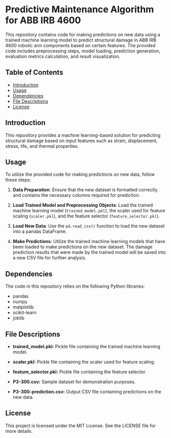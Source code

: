 # Predictive Maintenance Algorithm for ABB IRB 4600

This repository contains code for making predictions on new data using a trained machine learning model to predict structural damage in ABB IRB 4600 robotic arm components based on certain features. The provided code includes preprocessing steps, model loading, prediction generation, evaluation metrics calculation, and result visualization.

## Table of Contents

- [Introduction](#introduction)
- [Usage](#usage)
- [Dependencies](#dependencies)
- [File Descriptions](#file-descriptions)
- [License](#license)


## Introduction

This repository provides a machine learning-based solution for predicting structural damage based on input features such as strain, displacement, stress, life, and thermal properties.

## Usage

To utilize the provided code for making predictions on new data, follow these steps:

1. **Data Preparation**: Ensure that the new dataset is formatted correctly and contains the necessary columns required for prediction.

2. **Load Trained Model and Preprocessing Objects**: Load the trained machine learning model (`trained_model.pkl`), the scaler used for feature scaling (`scaler.pkl`), and the feature selector (`feature_selector.pkl`).

3. **Load New Data**: Use the `pd.read_csv()` function to load the new dataset into a pandas DataFrame.

4. **Make Predictions**: Utilize the trained machine learning models that have been loaded to make predictions on the new dataset. The damage prediction results that were made by the trained model will be saved into a new CSV file for further analysis.


## Dependencies

The code in this repository relies on the following Python libraries:

- pandas
- numpy
- matplotlib
- scikit-learn
- joblib


## File Descriptions

- **trained_model.pkl:** Pickle file containing the trained machine learning model.

- **scaler.pkl:** Pickle file containing the scaler used for feature scaling.

- **feature_selector.pkl:** Pickle file containing the feature selector.

- **P3-300.csv:** Sample dataset for demonstration purposes.

- **P3-300-prediction.csv:** Output CSV file containing predictions on the new data.


## License

This project is licensed under the MIT License. See the LICENSE file for more details.


